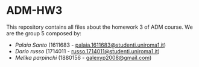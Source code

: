 # ADM-HW3

This repository contains all files about the homework 3 of ADM course.
We are the group 5 composed by:

* *Palaia Santo* (1611683 - palaia.1611683@studenti.uniroma1.it)
* *Dario russo* (1714011 - russo.1714011@studenti.uniroma1.it)
* *Melika parpinchi* (1880156 - galexyp2008@gmail.com)
